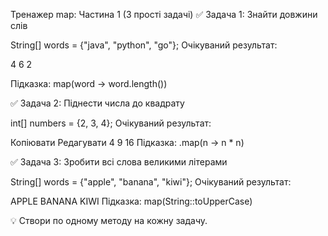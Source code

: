 Тренажер map: Частина 1 (3 прості задачі)
✅ Задача 1: Знайти довжини слів

String[] words = {"java", "python", "go"};
Очікуваний результат:

4
6
2

Підказка: map(word -> word.length())

✅ Задача 2: Піднести числа до квадрату

int[] numbers = {2, 3, 4};
Очікуваний результат:

Копіювати
Редагувати
4
9
16
Підказка: .map(n -> n * n)

✅ Задача 3: Зробити всі слова великими літерами

String[] words = {"apple", "banana", "kiwi"};
Очікуваний результат:

APPLE
BANANA
KIWI
Підказка: map(String::toUpperCase)

💡 Створи по одному методу на кожну задачу. 